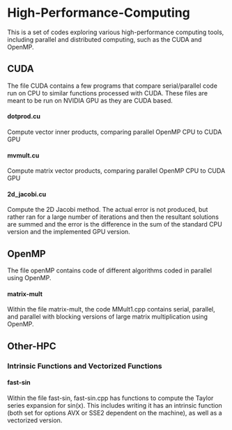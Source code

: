 # High-Performance-Computing
This is a set of codes exploring various high-performance computing tools, including parallel and distributed computing, such as the CUDA and OpenMP.
## CUDA
The file CUDA contains a few programs that compare serial/parallel code run on CPU to similar functions processed with CUDA. These files are meant to be run on NVIDIA GPU as they are CUDA based. 

#### dotprod.cu
Compute vector inner products, comparing parallel OpenMP CPU to CUDA GPU 

#### mvmult.cu
Compute matrix vector products, comparing parallel OpenMP CPU to CUDA GPU 

#### 2d_jacobi.cu
Compute the 2D Jacobi method. The actual error is not produced, but rather ran for a large number of iterations and then the resultant solutions are summed and the error is the difference in the sum of the standard CPU version and the implemented GPU version.

## OpenMP
The file openMP contains code of different algorithms coded in parallel using OpenMP.

#### matrix-mult
Within the file matrix-mult, the code MMult1.cpp contains serial, parallel, and parallel with blocking versions of large matrix multiplication using OpenMP.

## Other-HPC
### Intrinsic Functions and Vectorized Functions
#### fast-sin
Within the file fast-sin, fast-sin.cpp has functions to compute the Taylor series expansion for sin(x). This includes writing it has an intrinsic function (both set for options AVX or SSE2 dependent on the machine), as well as a vectorized version. 
